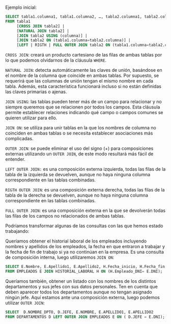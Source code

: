Ejemplo inicial:

```sql
SELECT tabla1.columna1, tabla1.columna2, …, tabla2.columna1, tabla2.columna2, …
FROM tabla1
     [CROSS JOIN tabla2] |
     [NATURAL JOIN tabla2] |
     [JOIN tabla2 USING (columna)] |
     [JOIN tabla2 ON (tabla1.columna=tabla2.columna)] |
     [LEFT | RIGTH | FULL OUTER JOIN tabla2 ON (tabla1.columna=tabla2.columna)];
```

`CROSS JOIN`: creará un producto cartesiano de las filas de ambas tablas por lo que podemos olvidarnos de la cláusula `WHERE`. 

`NATURAL JOIN`: detecta automáticamente las claves de unión, basándose en el nombre de la columna que coincide en ambas tablas. Por supuesto, se requerirá que las columnas de unión tengan el mismo nombre en cada tabla. Además, esta característica funcionará incluso si no están definidas las claves primarias o ajenas.

`JOIN USING`: las tablas pueden tener más de un campo para relacionar y no siempre queremos que se relacionen por todos los campos. Esta cláusula permite establecer relaciones indicando qué campo o campos comunes se quieren utilizar para ello.

`JOIN ON`: se utiliza para unir tablas en la que los nombres de columna no coinciden en ambas tablas o se necesita establecer asociaciones más complicadas.

`OUTER JOIN`: se puede eliminar el uso del signo (+) para composiciones externas utilizando un `OUTER JOIN`, de este modo resultará más fácil de entender.

`LEFT OUTER JOIN:` es una composición externa izquierda, todas las filas de la tabla de la izquierda se devuelven, aunque no haya ninguna columna correspondiente en las tablas combinadas.

`RIGTH OUTER JOIN`: es una composición externa derecha, todas las filas de la tabla de la derecha se devuelven, aunque no haya ninguna columna correspondiente en las tablas combinadas.

`FULL OUTER JOIN`: es una composición externa en la que se devolverán todas las filas de los campos no relacionados de ambas tablas.

Podríamos transformar algunas de las consultas con las que hemos estado trabajando:

Queríamos obtener el historial laboral de los empleados incluyendo nombres y apellidos de los empleados, la fecha en que entraron a trabajar y la fecha de fin de trabajo si ya no continúan en la empresa. Es una consulta de composición interna, luego utilizaremos `JOIN ON`:

```sql
SELECT E.Nombre, E.Apellido1, E.Apellido2, H.Fecha_inicio, H.Fecha_fin
FROM EMPLEADOS E JOIN HISTORIAL_LABORAL H ON (H.Empleado_DNI= E.DNI);
```

Queríamos también, obtener un listado con los nombres de los distintos departamentos y sus jefes con sus datos personales. Ten en cuenta que deben aparecer todos los departamentos aunque no tengan asignado ningún jefe. Aquí estamos ante una composición externa, luego podemos utilizar `OUTER JOIN`:

```sql
SELECT  D.NOMBRE_DPTO, D.JEFE, E.NOMBRE, E.APELLIDO1, E.APELLIDO2
FROM DEPARTAMENTOS D LEFT OUTER JOIN EMPLEADOS E ON ( D.JEFE = E.DNI);
```